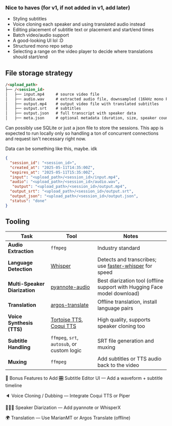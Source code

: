 


### Nice to haves (for v1, if not added in v1, add later)

- Styling subtitles
- Voice cloning each speaker and using translated audio instead
- Editing placement of subtitle text or placement and start/end times
- Batch video/audio support
- A good-looking UI lol :D
- Structured mono repo setup
- Selecting a range on the video player to decide where translations should start/end






## File storage strategy

```md
/<upload_path>
├── /<session_id>
│   ├── input.mp4     # source video file
│   ├── audio.wav     # extracted audio file, downsampled (16kHz mono PCM, de noised)
│   ├── output.mp4    # output video file with translated subtitles
│   ├── output.srt    # subtitles
│   ├── output.json   # full transcript with speaker data
│   ├── meta.json     # optional metadata (duration, size, speaker count, etc.)
```


Can possibly use SQLite or just a json file to store the sessions.
This app is expected to run locally only so handling a ton of concurrent connections and request isn't necessary right now.

Data can be something like this, maybe. idk 
```json
{
  "session_id": "<session_id>",
  "created_at": "2025-05-11T14:35:00Z",
  "expires_at": "2025-05-11T15:35:00Z",
  "input": "<upload_path>/<session_id>/input.mp4",
  "audio": "<upload_path>/<session_id>/audio.wav",
   "output": "<upload_path>/<session_id>/output.mp4",
  "output_srt": "<upload_path>/<session_id>/output.srt",
  "output_json": "<upload_path>/<session_id>/output.json",
  "status": "done"
}
```


## Tooling

| Task                          | Tool                                                                                                  | Notes                                                                                                   |
|-------------------------------|-------------------------------------------------------------------------------------------------------|---------------------------------------------------------------------------------------------------------|
| **Audio Extraction**          | `ffmpeg`                                                                                              | Industry standard                                                                                       |
| **Language Detection**        | [Whisper](https://github.com/openai/whisper)                                                          | Detects and transcribes; use [faster-whisper](https://github.com/guillaumekln/faster-whisper) for speed |
| **Multi-Speaker Diarization** | [pyannote-audio](https://github.com/pyannote/pyannote-audio)                                          | Best diarization tool (offline support with Hugging Face model download)                                |
| **Translation**               | [argos-translate](https://github.com/argosopentech/argos-translate)                                   | Offline translation, install language pairs                                                             |
| **Voice Synthesis (TTS)**     | [Tortoise TTS](https://github.com/neonbjb/tortoise-tts), [Coqui TTS](https://github.com/coqui-ai/TTS) | High quality, supports speaker cloning too                                                              |
| **Subtitle Handling**         | `ffmpeg`, `srt`, `autosub`, or custom logic                                                           | SRT file generation and muxing                                                                          |
| **Muxing**                    | `ffmpeg`                                                                                              | Add subtitles or TTS audio back to the video                                                            |




🚀 Bonus Features to Add
🎛️ Subtitle Editor UI — Add a waveform + subtitle timeline

🔈 Voice Cloning / Dubbing — Integrate Coqui TTS or Piper

🧑‍🤝‍🧑 Speaker Diarization — Add pyannote or WhisperX

🌍 Translation — Use MarianMT or Argos Translate (offline)


